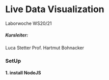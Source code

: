 # Live Data Visualization

Laborwoche WS20/21 

#####  Kursleiter:
Luca Stetter
Prof. Hartmut Bohnacker

### SetUp

#### 1. install NodeJS
